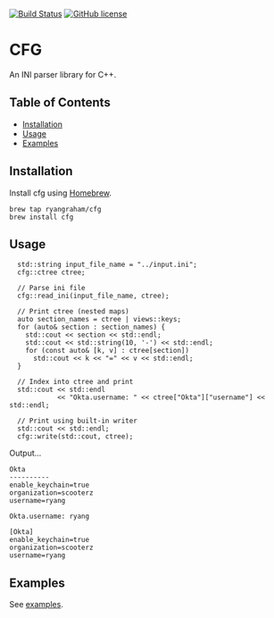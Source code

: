 [![Build Status](https://circleci.com/gh/ryangraham/cfg.svg?style=svg)](https://circleci.com/gh/ryangraham/cfg)
[![GitHub license](https://img.shields.io/badge/license-MIT-blue.svg)](https://raw.githubusercontent.com/ryangraham/cfg/master/LICENSE)

# CFG

An INI parser library for C++.

## Table of Contents

- [Installation](#installation)
- [Usage](#usage)
- [Examples](#examples)

## Installation

Install cfg using [Homebrew](https://brew.sh/).

```
brew tap ryangraham/cfg
brew install cfg
```

## Usage

```
  std::string input_file_name = "../input.ini";
  cfg::ctree ctree;

  // Parse ini file
  cfg::read_ini(input_file_name, ctree);

  // Print ctree (nested maps)
  auto section_names = ctree | views::keys;
  for (auto& section : section_names) {
    std::cout << section << std::endl;
    std::cout << std::string(10, '-') << std::endl;
    for (const auto& [k, v] : ctree[section])
      std::cout << k << "=" << v << std::endl;
  }

  // Index into ctree and print
  std::cout << std::endl
            << "Okta.username: " << ctree["Okta"]["username"] << std::endl;

  // Print using built-in writer
  std::cout << std::endl;
  cfg::write(std::cout, ctree);
```
Output...
```
Okta
----------
enable_keychain=true
organization=scooterz
username=ryang

Okta.username: ryang

[Okta]
enable_keychain=true
organization=scooterz
username=ryang
```

## Examples

See [examples](https://github.com/ryangraham/cfg/tree/master/examples/).

